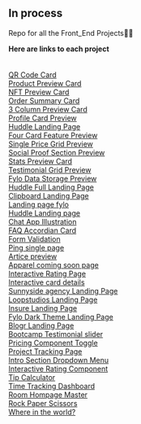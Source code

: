 ## In process

Repo for all the Front_End Projects🧑‍💻

**Here are links to each project**
<br/>
<br/>
<br/>
[QR Code Card](https://elegant-babka-9c3709.netlify.app/) <br/>
[Product Preview Card](https://sunny-crisp-7a9a2e.netlify.app/) <br/>
[NFT Preview Card](https://stellular-jalebi-3b1ecc.netlify.app/) <br/>
[Order Summary Card](https://chic-dieffenbachia-e4d655.netlify.app/) <br/>
[3 Column Preview Card](https://courageous-lollipop-03872f.netlify.app/) <br/>
[Profile Card Preview](https://lucky-monstera-e9cc20.netlify.app/) <br/>
[Huddle Landing Page](https://creative-puppy-d58dc9.netlify.app/) <br/>
[Four Card Feature Preview](https://joyful-platypus-a2949d.netlify.app/) <br/>
[Single Price Grid Preview](https://frabjous-sprinkles-a723d0.netlify.app/) <br/>
[Social Proof Section Preview](https://musical-taffy-a1e27f.netlify.app/) <br/>
[Stats Preview Card](https://chipper-kelpie-ffd450.netlify.app/) <br/>
[Testimonial Grid Preview](https://jolly-kitten-112311.netlify.app/) <br/>
[Fylo Data Storage Preview](https://astonishing-capybara-4b9445.netlify.app/) <br/>
[Huddle Full Landing Page](https://brilliant-platypus-ccc8fc.netlify.app/) <br/>
[Clipboard Landing Page](https://nimble-panda-389dda.netlify.app/) <br/>
[Landing page fylo](https://lucent-elf-3bf33f.netlify.app/) <br/>
[Huddle Landing page](https://super-yeot-edaf05.netlify.app/) <br/>
[Chat App Illustration](https://lucky-salamander-e86340.netlify.app/) <br/>
[FAQ Accordian Card](https://celebrated-clafoutis-5d42d2.netlify.app/) <br/>
[Form Validation](https://warm-panda-c8abe5.netlify.app/) <br/>
[Ping single page](https://starlit-churros-5eb4ae.netlify.app/) <br/>
[Artice preview](https://kaleidoscopic-genie-5b3b1b.netlify.app/) <br/>
[Apparel coming soon page](https://fascinating-monstera-52135a.netlify.app/) <br/>
[Interactive Rating Page](https://friendly-cat-327182.netlify.app/) <br/>
[Interactive card details](https://relaxed-gaufre-fc429b.netlify.app/) <br/>
[Sunnyside agency Landing Page](https://dashing-bublanina-3b9333.netlify.app/) <br/>
[Loopstudios Landing Page](https://flourishing-concha-46ceef.netlify.app/) <br/>
[Insure Landing Page](https://heroic-druid-42014b.netlify.app/) <br/>
[Fylo Dark Theme Landing Page](https://neon-zuccutto-cc63a7.netlify.app/?) <br/>
[Blogr Landing Page](https://subtle-zabaione-49b6c3.netlify.app/) <br/>
[Bootcamp Testimonial slider](https://effortless-sunshine-6b3478.netlify.app/) <br/>
[Pricing Component Toggle](https://fluffy-paletas-994604.netlify.app/) <br/>
[Project Tracking Page](https://incandescent-kleicha-b0b89f.netlify.app/) <br/>
[Intro Section Dropdown Menu](https://storied-mochi-bce03a.netlify.app/) <br/>
[Interactive Rating Component](https://tourmaline-narwhal-a28b67.netlify.app/) <br/>
[Tip Calculator](https://elaborate-eclair-c844ac.netlify.app/) <br/>
[Time Tracking Dashboard](https://gentle-dodol-dc25c4.netlify.app/) <br/>
[Room Hompage Master](https://frabjous-nasturtium-a7881a.netlify.app/) <br/>
[Rock Paper Scissors](https://dazzling-blancmange-e6f10d.netlify.app/) <br/>
[Where in the world?](https://spectacular-lolly-481d06.netlify.app/)



